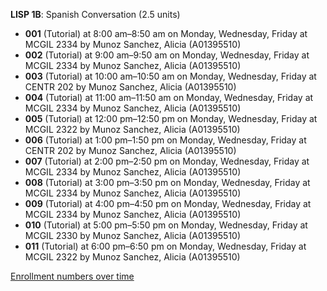 **LISP 1B**: Spanish Conversation (2.5 units)

- **001** (Tutorial) at 8:00 am–8:50 am on Monday, Wednesday, Friday at MCGIL 2334 by Munoz Sanchez, Alicia (A01395510)
- **002** (Tutorial) at 9:00 am–9:50 am on Monday, Wednesday, Friday at MCGIL 2334 by Munoz Sanchez, Alicia (A01395510)
- **003** (Tutorial) at 10:00 am–10:50 am on Monday, Wednesday, Friday at CENTR 202 by Munoz Sanchez, Alicia (A01395510)
- **004** (Tutorial) at 11:00 am–11:50 am on Monday, Wednesday, Friday at MCGIL 2334 by Munoz Sanchez, Alicia (A01395510)
- **005** (Tutorial) at 12:00 pm–12:50 pm on Monday, Wednesday, Friday at MCGIL 2322 by Munoz Sanchez, Alicia (A01395510)
- **006** (Tutorial) at 1:00 pm–1:50 pm on Monday, Wednesday, Friday at CENTR 202 by Munoz Sanchez, Alicia (A01395510)
- **007** (Tutorial) at 2:00 pm–2:50 pm on Monday, Wednesday, Friday at MCGIL 2334 by Munoz Sanchez, Alicia (A01395510)
- **008** (Tutorial) at 3:00 pm–3:50 pm on Monday, Wednesday, Friday at MCGIL 2334 by Munoz Sanchez, Alicia (A01395510)
- **009** (Tutorial) at 4:00 pm–4:50 pm on Monday, Wednesday, Friday at MCGIL 2334 by Munoz Sanchez, Alicia (A01395510)
- **010** (Tutorial) at 5:00 pm–5:50 pm on Monday, Wednesday, Friday at MCGIL 2330 by Munoz Sanchez, Alicia (A01395510)
- **011** (Tutorial) at 6:00 pm–6:50 pm on Monday, Wednesday, Friday at MCGIL 2322 by Munoz Sanchez, Alicia (A01395510)

[Enrollment numbers over time](./LISP1B.tsv)
